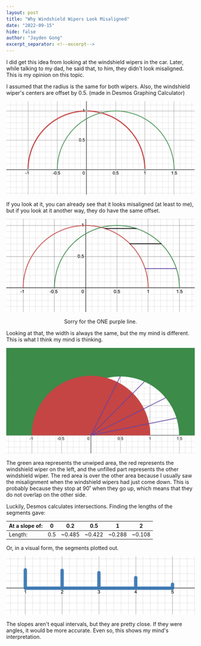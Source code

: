 ```yaml
---
layout: post
title: "Why Windshield Wipers Look Misaligned"
date: "2022-09-15"
hide: false
author: "Jayden Gong"
excerpt_separator: <!--excerpt-->
---
```


I did get this idea from looking at the windshield wipers in the car.
Later, while talking to my dad, he said that, to him, they didn't look misaligned. 
This is my opinion on this topic.

<!--excerpt-->

I assumed that the radius is the same for both wipers. Also, the windshield wiper's centers are offset by 0.5. (made in Desmos Graphing Calculator)

![regular windshield wipers](/assets/images/windshield_wiper/1.png)

If you look at it, you can already see that it looks misaligned (at least to me), but if you look at it another way, they do have the same offset.

![same offset windshield wipers](/assets/images/windshield_wiper/2.png)
<p style = "text-align: center;"> Sorry for the ONE purple line.</p>

Looking at that, the width is always the same, but the my mind is different. This is what I think my mind is thinking.

![human offset windshield wipers](/assets/images/windshield_wiper/3.png)

The green area represents the unwiped area, the red represents the windshield wiper on the left, and the unfilled part represents the other windshield wiper. The red area is over the other area because I usually saw the misalignment when the windshield wipers had just come down. This is probably because they stop at 90˚ when they go up, which means that they do not overlap on the other side. 


Luckily, Desmos calculates intersections. Finding the lengths of the segments gave:


|At a slope of:|0|0.2|0.5|1|2|
|-|-|-|-|-|-|
|Length:|0.5|~0.485|~0.422|~0.288|~0.108|

Or, in a visual form, the segments plotted out.

![segments plotted](/assets/images/windshield_wiper/4.png)

The slopes aren't equal intervals, but they are pretty close. If they were angles, it would be more accurate. Even so, this shows my mind's interpretation.